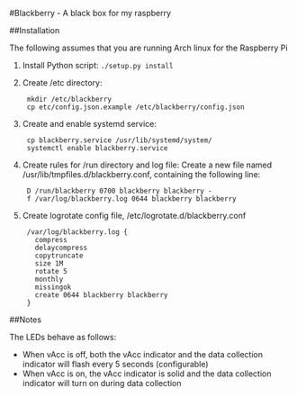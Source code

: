 #Blackberry - A black box for my raspberry

##Installation

The following assumes that you are running Arch linux for the Raspberry Pi

1. Install Python script: `./setup.py install`
2. Create /etc directory: 

        mkdir /etc/blackberry
        cp etc/config.json.example /etc/blackberry/config.json
        
4. Create and enable systemd service:

        cp blackberry.service /usr/lib/systemd/system/
        systemctl enable blackberry.service

5. Create rules for /run directory and log file:
    Create a new file named /usr/lib/tmpfiles.d/blackberry.conf, containing the following line:

        D /run/blackberry 0700 blackberry blackberry -
        f /var/log/blackberry.log 0644 blackberry blackberry

6. Create logrotate config file, /etc/logrotate.d/blackberry.conf

        /var/log/blackberry.log {
          compress
          delaycompress
          copytruncate
          size 1M
          rotate 5
          monthly
          missingok
          create 0644 blackberry blackberry
        }

##Notes

The LEDs behave as follows:
* When vAcc is off, both the vAcc indicator and the data collection indicator will flash every 5 seconds (configurable)
* When vAcc is on, the vAcc indicator is solid and the data collection indicator will turn on during data collection